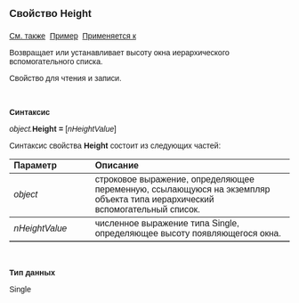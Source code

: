 <html>
<head>
<title>Иерархический вспомогательный список\Height</title>
</head>

<body>

<p><font size="4" face="Arial"><strong>Свойство Height<br>
<br>
</strong></font><font face="Arial">
<a href="../AsTreeModalBrowser.html">См. также</a>&nbsp; <u>Пример</u>&nbsp; <a href="../AsTreeModalBrowser.html">
Применяется к</a></font></p>

<p><font face="Arial">Возвращает или устанавливает высоту окна 
иерархического вспомогательного списка.</font></p>

<p><font face="Arial">Свойство для чтения и записи. </font></p>

<p class="label">&nbsp;</p>

<p class="label"><font face="Arial"><b>Синтаксис</b></font></p>

<p><font face="Arial"><em>object.</em><strong>Height = </strong>[<em>nHeightValue</em>]</font></p>

<p><font face="Arial">Синтаксис свойства <strong>Height</strong>
состоит из следующих частей:</font></p>

<table border="1" cellPadding="5" cols="2" frame="below" rules="rows">
<TBODY>
  <tr vAlign="top">
    <td class="label" width="29%"><font face="Arial"><b>Параметр</b></font></td>
    <td class="label" width="71%"><font face="Arial"><strong>Описание</strong></font></td>
  </tr>
  <tr>
    <td width="29%"><em><font face="Arial">object</font></em></td>
    <td width="71%"><font face="Arial">строковое выражение, 
	определяющее переменную, ссылающуюся на экземпляр объекта типа иерархический 
	вспомогательный список.</font></td>
  </tr>
  <tr>
    <td width="29%"><font face="Arial"><em>nHeightValue</em></font></td>
    <td width="71%"><font face="Arial">численное выражение типа 
	Single, определяющее высоту появляющегося окна. </font></td>
  </tr>
</TBODY>
</table>

<p class="label">&nbsp;</p>

<p class="label"><font face="Arial"><b>Тип данных</b></font></p>

<p><font face="Arial">Single</font></p>
</body>
</html>

